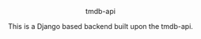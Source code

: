 <p align="center">tmdb-api</p>
<p align="center">This is a Django based backend built upon the tmdb-api.</p>
